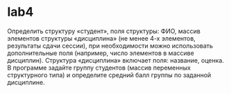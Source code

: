 # lab4
Определить структуру «студент», поля структуры: ФИО, массив элементов
структуры «дисциплина» (не менее 4-х элементов, результаты сдачи сессии), при
необходимости можно использовать дополнительные поля (например, число элементов в
массиве дисциплин). Структура «дисциплина» включает поля: название, оценка.
В программе задайте группу студентов (массив переменных структурного типа)
и определите средний балл группы по заданной дисциплине.
